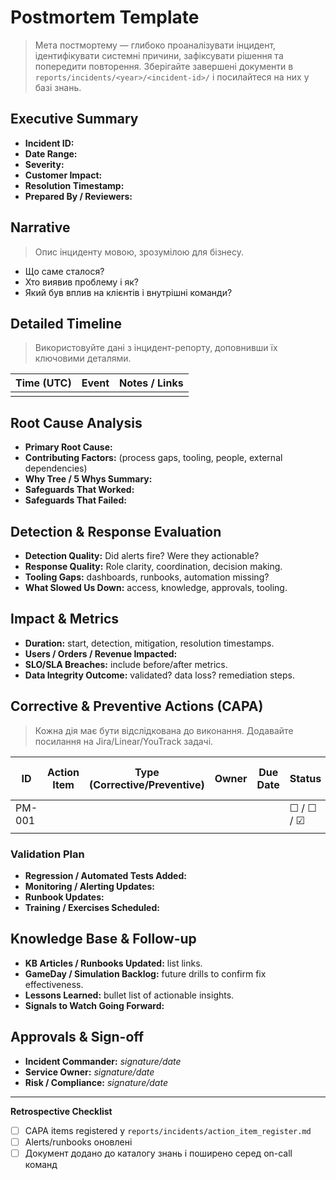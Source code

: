 # Postmortem Template

> Мета постмортему — глибоко проаналізувати інцидент, ідентифікувати системні причини, зафіксувати рішення та попередити повторення. Зберігайте завершені документи в `reports/incidents/<year>/<incident-id>/` і посилайтеся на них у базі знань.

## Executive Summary
- **Incident ID:**
- **Date Range:**
- **Severity:**
- **Customer Impact:**
- **Resolution Timestamp:**
- **Prepared By / Reviewers:**

## Narrative
> Опис інциденту мовою, зрозумілою для бізнесу.

- Що саме сталося?
- Хто виявив проблему і як?
- Який був вплив на клієнтів і внутрішні команди?

## Detailed Timeline
> Використовуйте дані з інцидент-репорту, доповнивши їх ключовими деталями.

| Time (UTC) | Event | Notes / Links |
| ---------- | ----- | ------------- |
|  |  |  |

## Root Cause Analysis
- **Primary Root Cause:**
- **Contributing Factors:** (process gaps, tooling, people, external dependencies)
- **Why Tree / 5 Whys Summary:**
- **Safeguards That Worked:**
- **Safeguards That Failed:**

## Detection & Response Evaluation
- **Detection Quality:** Did alerts fire? Were they actionable?
- **Response Quality:** Role clarity, coordination, decision making.
- **Tooling Gaps:** dashboards, runbooks, automation missing?
- **What Slowed Us Down:** access, knowledge, approvals, tooling.

## Impact & Metrics
- **Duration:** start, detection, mitigation, resolution timestamps.
- **Users / Orders / Revenue Impacted:**
- **SLO/SLA Breaches:** include before/after metrics.
- **Data Integrity Outcome:** validated? data loss? remediation steps.

## Corrective & Preventive Actions (CAPA)
> Кожна дія має бути відслідкована до виконання. Додавайте посилання на Jira/Linear/YouTrack задачі.

| ID | Action Item | Type (Corrective/Preventive) | Owner | Due Date | Status | Evidence of Completion |
| -- | ----------- | --------------------------- | ----- | -------- | ------ | ---------------------- |
| PM-001 |  |  |  |  | ☐ / ☐ / ☑ |  |
|  |  |  |  |  |  |  |

### Validation Plan
- **Regression / Automated Tests Added:**
- **Monitoring / Alerting Updates:**
- **Runbook Updates:**
- **Training / Exercises Scheduled:**

## Knowledge Base & Follow-up
- **KB Articles / Runbooks Updated:** list links.
- **GameDay / Simulation Backlog:** future drills to confirm fix effectiveness.
- **Lessons Learned:** bullet list of actionable insights.
- **Signals to Watch Going Forward:**

## Approvals & Sign-off
- **Incident Commander:** _signature/date_
- **Service Owner:** _signature/date_
- **Risk / Compliance:** _signature/date_

---
**Retrospective Checklist**
- [ ] CAPA items registered у `reports/incidents/action_item_register.md`
- [ ] Alerts/runbooks оновлені
- [ ] Документ додано до каталогу знань і поширено серед on-call команд

